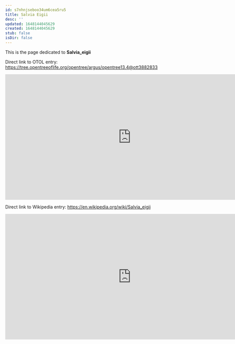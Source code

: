 ```yaml
---
id: s7nhnjseboo34um6cea5ru5
title: Salvia Eigii
desc: ''
updated: 1648144045629
created: 1648144045629
stub: false
isDir: false
---
```

This is the page dedicated to **Salvia_eigii**


Direct link to OTOL entry: https://tree.opentreeoflife.org/opentree/argus/opentree13.4@ott3882833



<html>
    <body>
    <iframe src="https://tree.opentreeoflife.org/opentree/argus/opentree13.4@ott3882833"
    width="800" height="400" frameborder="0" allowfullscreen> </iframe>
    </body>
</html>
    


Direct link to Wikipedia entry: https://en.wikipedia.org/wiki/Salvia_eigii



<html>
    <body>
    <iframe src="https://en.wikipedia.org/wiki/Salvia_eigii"
    width="800" height="400" frameborder="0" allowfullscreen> </iframe>
    </body>
</html>
    

